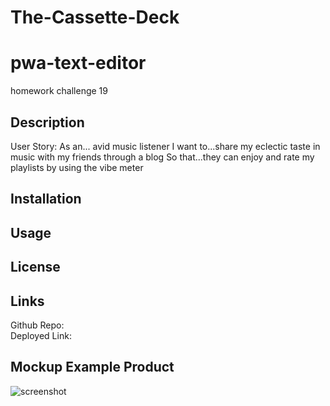 # The-Cassette-Deck

# pwa-text-editor
homework challenge 19

## Description

User Story: 
As an... avid music listener
I want to...share my eclectic taste in music with my friends through a blog
So that...they can enjoy and rate my playlists by using the vibe meter 



## Installation



## Usage


## License


## Links

Github Repo: <br>
Deployed Link: 

## Mockup Example Product 
![screenshot]()